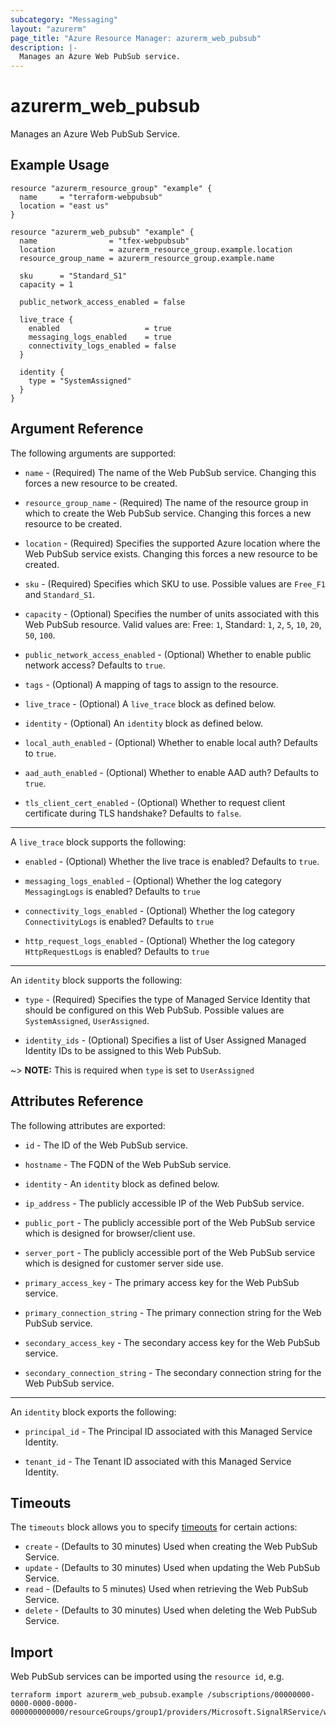 ```yaml
---
subcategory: "Messaging"
layout: "azurerm"
page_title: "Azure Resource Manager: azurerm_web_pubsub"
description: |-
  Manages an Azure Web PubSub service.
---
```


# azurerm_web_pubsub

Manages an Azure Web PubSub Service.

## Example Usage

```hcl
resource "azurerm_resource_group" "example" {
  name     = "terraform-webpubsub"
  location = "east us"
}

resource "azurerm_web_pubsub" "example" {
  name                = "tfex-webpubsub"
  location            = azurerm_resource_group.example.location
  resource_group_name = azurerm_resource_group.example.name

  sku      = "Standard_S1"
  capacity = 1

  public_network_access_enabled = false

  live_trace {
    enabled                   = true
    messaging_logs_enabled    = true
    connectivity_logs_enabled = false
  }

  identity {
    type = "SystemAssigned"
  }
}
```

## Argument Reference

The following arguments are supported:

* `name` - (Required) The name of the Web PubSub service. Changing this forces a new resource to be created.

* `resource_group_name` - (Required) The name of the resource group in which to create the Web PubSub service. Changing this forces a new resource to be created.

* `location` - (Required) Specifies the supported Azure location where the Web PubSub service exists. Changing this forces a new resource to be created.

* `sku` - (Required) Specifies which SKU to use. Possible values are `Free_F1` and `Standard_S1`.

* `capacity` - (Optional) Specifies the number of units associated with this Web PubSub resource. Valid values are:
  Free: `1`, Standard: `1`, `2`, `5`, `10`, `20`, `50`, `100`.

* `public_network_access_enabled` - (Optional) Whether to enable public network access? Defaults to `true`.

* `tags` - (Optional) A mapping of tags to assign to the resource.

* `live_trace` - (Optional) A `live_trace` block as defined below.

* `identity` - (Optional) An `identity` block as defined below.

* `local_auth_enabled` - (Optional) Whether to enable local auth? Defaults to `true`.

* `aad_auth_enabled` - (Optional) Whether to enable AAD auth? Defaults to `true`.

* `tls_client_cert_enabled` - (Optional)  Whether to request client certificate during TLS handshake? Defaults
  to `false`.

---

A `live_trace` block supports the following:

* `enabled` - (Optional) Whether the live trace is enabled? Defaults to `true`.

* `messaging_logs_enabled` - (Optional) Whether the log category `MessagingLogs` is enabled? Defaults to `true`

* `connectivity_logs_enabled` - (Optional) Whether the log category `ConnectivityLogs` is enabled? Defaults to `true`

* `http_request_logs_enabled` - (Optional) Whether the log category `HttpRequestLogs` is enabled? Defaults to `true`

---

An `identity` block supports the following:

* `type` - (Required) Specifies the type of Managed Service Identity that should be configured on this Web PubSub. Possible values are `SystemAssigned`, `UserAssigned`.

* `identity_ids` - (Optional) Specifies a list of User Assigned Managed Identity IDs to be assigned to this Web PubSub.

~> **NOTE:** This is required when `type` is set to `UserAssigned`

## Attributes Reference

The following attributes are exported:

* `id` - The ID of the Web PubSub service.

* `hostname` - The FQDN of the Web PubSub service.

* `identity` - An `identity` block as defined below.

* `ip_address` - The publicly accessible IP of the Web PubSub service.

* `public_port` - The publicly accessible port of the Web PubSub service which is designed for browser/client use.

* `server_port` - The publicly accessible port of the Web PubSub service which is designed for customer server side use.

* `primary_access_key` - The primary access key for the Web PubSub service.

* `primary_connection_string` - The primary connection string for the Web PubSub service.

* `secondary_access_key` - The secondary access key for the Web PubSub service.

* `secondary_connection_string` - The secondary connection string for the Web PubSub service.

---

An `identity` block exports the following:

* `principal_id` - The Principal ID associated with this Managed Service Identity.

* `tenant_id` - The Tenant ID associated with this Managed Service Identity.

## Timeouts

The `timeouts` block allows you to
specify [timeouts](https://www.terraform.io/language/resources/syntax#operation-timeouts) for certain actions:

* `create` - (Defaults to 30 minutes) Used when creating the Web PubSub Service.
* `update` - (Defaults to 30 minutes) Used when updating the Web PubSub Service.
* `read` - (Defaults to 5 minutes) Used when retrieving the Web PubSub Service.
* `delete` - (Defaults to 30 minutes) Used when deleting the Web PubSub Service.

## Import

Web PubSub services can be imported using the `resource id`, e.g.

```shell
terraform import azurerm_web_pubsub.example /subscriptions/00000000-0000-0000-0000-000000000000/resourceGroups/group1/providers/Microsoft.SignalRService/webPubSub/pubsub1
```

